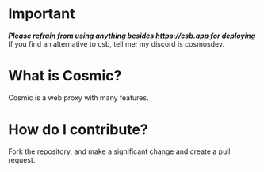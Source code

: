 
# Important 
***Please refrain from using anything besides https://csb.app for deploying***
<br>
If you find an alternative to csb, tell me; my discord is cosmosdev.

# What is Cosmic? 

Cosmic is a web proxy with many features.

# How do I contribute?
Fork the repository, and make a significant change and create a pull request.
